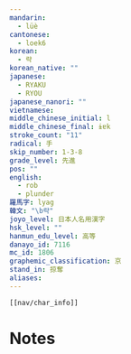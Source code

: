 ```yaml
---
mandarin:
  - lüè
cantonese:
  - loek6
korean:
  - 략
korean_native: ""
japanese:
  - RYAKU
  - RYOU
japanese_nanori: ""
vietnamese:
middle_chinese_initial: l
middle_chinese_final: ɨɐk
stroke_count: "11"
radical: 手
skip_number: 1-3-8
grade_level: 先進
pos: ""
english:
  - rob
  - plunder
羅馬字: lyag
韓文: "\b략"
joyo_level: 日本人名用漢字
hsk_level: ""
hanmun_edu_level: 高等
danayo_id: 7116
mc_id: 1806
graphemic_classification: 京
stand_in: 掠奪
aliases:
---
```

```meta-bind-embed
[[nav/char_info]]
```

# Notes
